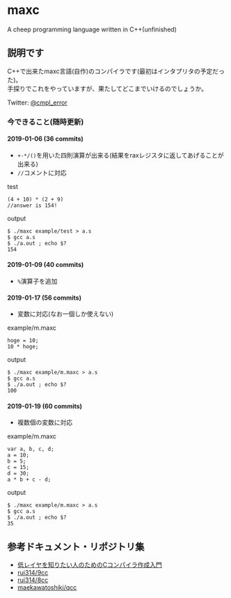 # maxc
A cheep programming language written in C++(unfinished)


## 説明です
C++で出来たmaxc言語(自作)のコンパイラです(最初はインタプリタの予定だった)。<br>
手探りでこれをやっていますが、果たしてどこまでいけるのでしょうか。

Twitter: [@cmpl_error](https://twitter.com/cmpl_error)

### 今できること(随時更新)

#### 2019-01-06 (36 commits)
- `+-*/()`を用いた四則演算が出来る(結果をraxレジスタに返してあげることが出来る)<br>
- `//`コメントに対応

test
```
(4 + 10) * (2 + 9)
//answer is 154!
```

output
```
$ ./maxc example/test > a.s
$ gcc a.s
$ ./a.out ; echo $?
154
```

#### 2019-01-09 (40 commits)
- `%`演算子を追加<br>

#### 2019-01-17 (56 commits)
- 変数に対応(なお一個しか使えない)

example/m.maxc
```
hoge = 10;
10 * hoge;
```

output
```
$ ./maxc example/m.maxc > a.s
$ gcc a.s
$ ./a.out ; echo $?
100
```

#### 2019-01-19 (60 commits)
- 複数個の変数に対応

example/m.maxc
```
var a, b, c, d;
a = 10;
b = 5;
c = 15;
d = 30;
a * b + c - d;
```

output
```
$ ./maxc example/m.maxc > a.s
$ gcc a.s
$ ./a.out ; echo $?
35
```

## 参考ドキュメント・リポジトリ集
- [低レイヤを知りたい人のためのCコンパイラ作成入門](https://www.sigbus.info/compilerbook/)
- [rui314/9cc](https://github.com/rui314/9cc)
- [rui314/8cc](https://github.com/rui314/8cc)
- [maekawatoshiki/qcc](https://github.com/maekawatoshiki/qcc)
